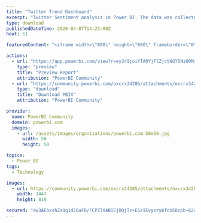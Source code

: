 ```yaml
---
title: "Twitter Trend Dashboard"
excerpt: "Twitter Sentiment analysis in Power BI. The data was collected using Python. Refer to this link to read about the data collection process:"
type: download
publishedDateTime: 2020-04-07T14:23:00Z
heat: 51

featuredContent: "<iframe width=\"800\" height=\"600\" frameborder=\"0\" src=\"https://app.powerbi.com/view?r=eyJrIjoiYTA0YjFlZjctNGY5Ni00MzQ2LTkzYTQtYWQ4YzNiNTU3YjJkIiwidCI6IjgwZjIzZjRhLTkxYTQtNDU2Ni04ZGIxLTNiY2FiYjIxZDFjYiIsImMiOjF9\"></iframe>"

actions:
  - url: "https://app.powerbi.com/view?r=eyJrIjoiYTA0YjFlZjctNGY5Ni00MzQ2LTkzYTQtYWQ4YzNiNTU3YjJkIiwidCI6IjgwZjIzZjRhLTkxYTQtNDU2Ni04ZGIxLTNiY2FiYjIxZDFjYiIsImMiOjF9"
    type: "preview"
    title: "Preview Report"
    attribution: "PowerBI Community"
  - url: "https://community.powerbi.com/oxcrx34285/attachments/oxcrx34285/DataStoriesGallery/3705/2/tweet%20dashboard.pbix"
    type: "download"
    title: "Download PBIX"
    attribution: "PowerBI Community"

provider:
  name: PowerBI Community
  domain: powerbi.com
  images:
    - url: /assets/images/organizations/powerbi.com-50x50.jpg
      width: 50
      height: 50

topics:
  - Power BI
tags:
  - Technology

images:
  - url: https://community.powerbi.com/oxcrx34285/attachments/oxcrx34285/DataStoriesGallery/3705/1/tweet-dashboard.PNG
    width: 1447
    height: 819

secured: "4w3AEoxshZaQq1d2QuFR/FCPZTXABIEjDQjTz+ESzIEvyszy6fcUE8cpb+62cB7FzGdNpjw1Ahp/hZJPhYMVV6J/lRr8u9n+EN62nu47j3PxqGJmFPomHtZaEEpDoPJn489tlbes8+zWV1rSnyEZJJHzZTvjWY+Gwy69y5M7Km8dT/FKFpn2w2E7Iuoqe8gjUfne8dsZZs+zptzLd8FdT46gvHeTCFK32CruGdpO/jqASfPXgTZ8ZRKNRpNLRllHVxaJx4UzYR38sd/EC/8yWeapp145GaG+R7kasxYouC3otNOKrHk3xaKTaM/MzSfjZ3XrdazUVYrdBl/wYZWYaOzN3mpwvBAfjS72yPlXPNQgivm9DCIG9nwK63NwDtQY;RbLwJmSDhgpRixraIKS/pg=="
---
```


